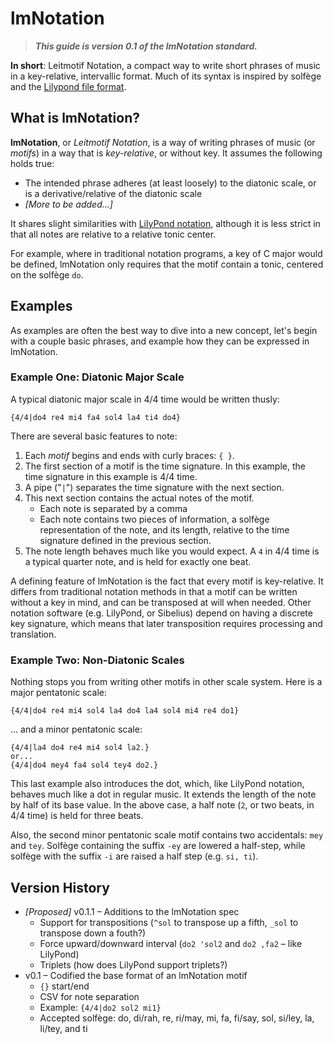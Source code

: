 lmNotation
==========

> ***This guide is version 0.1 of the lmNotation standard.***

**In short**: Leitmotif Notation, a compact way to write short phrases of music
in a key-relative, intervallic format. Much of its syntax is inspired by solfège
and the [Lilypond file format](http://lilypond.org/).

## What is lmNotation?

**lmNotation**, or *Leitmotif Notation*, is a way of writing phrases of music
(or *motifs*) in a way that is *key-relative*, or without key. It assumes the
following holds true:

* The intended phrase adheres (at least loosely) to the diatonic scale, or is a
derivative/relative of the diatonic scale
* *[More to be added...]*

It shares slight similarities with [LilyPond notation](http://lilypond.org/),
although it is less strict in that all notes are relative to a relative tonic
center.

For example, where in traditional notation programs, a key of C major would be
defined, lmNotation only requires that the motif contain a tonic, centered on
the solfège `do`.

## Examples

As examples are often the best way to dive into a new concept, let's begin with
a couple basic phrases, and example how they can be expressed in lmNotation.

### Example One: Diatonic Major Scale

A typical diatonic major scale in 4/4 time would be written thusly:

    {4/4|do4 re4 mi4 fa4 sol4 la4 ti4 do4}

There are several basic features to note:

1. Each *motif* begins and ends with curly braces: `{ }`.
2. The first section of a motif is the time signature. In this example, the time
signature in this example is 4/4 time.
3. A pipe ("`|`") separates the time signature with the next section.
4. This next section contains the actual notes of the motif.
	* Each note is separated by a comma
	* Each note contains two pieces of information, a solfège representation of
	the note, and its length, relative to the time signature defined in the
	previous section.
5. The note length behaves much like you would expect. A `4` in 4/4 time is a
typical quarter note, and is held for exactly one beat.

A defining feature of lmNotation is the fact that every motif is key-relative.
It differs from traditional notation methods in that a motif can be written
without a key in mind, and can be transposed at will when needed. Other notation
software (e.g. LilyPond, or Sibelius) depend on having a discrete key signature,
which means that later transposition requires processing and translation.

### Example Two: Non-Diatonic Scales

Nothing stops you from writing other motifs in other scale system. Here is a
major pentatonic scale:

    {4/4|do4 re4 mi4 sol4 la4 do4 la4 sol4 mi4 re4 do1}

... and a minor pentatonic scale:

	{4/4|la4 do4 re4 mi4 sol4 la2.}
	or...
	{4/4|do4 mey4 fa4 sol4 tey4 do2.}

This last example also introduces the dot, which, like LilyPond notation,
behaves much like a dot in regular music. It extends the length of the note by
half of its base value. In the above case, a half note (`2`, or two beats, in
4/4 time) is held for three beats.

Also, the second minor pentatonic scale motif contains two accidentals:
`mey` and `tey`. Solfège containing the suffix `-ey` are lowered a half-step,
while solfège with the suffix `-i` are raised a half step (e.g. `si, ti`).

## Version History

* *[Proposed]* v0.1.1 &ndash; Additions to the lmNotation spec
	* Support for transpositions (`^sol` to transpose up a fifth, `_sol` to
	transpose down a fouth?)
	* Force upward/downward interval (`do2 'sol2` and `do2 ,fa2` &ndash; like
	LilyPond)
	* Triplets (how does LilyPond support triplets?)
* v0.1 &ndash; Codified the base format of an lmNotation motif
	* `{}` start/end
	* CSV for note separation
	* Example: `{4/4|do2 sol2 mi1}`
	* Accepted solfège: do, di/rah, re, ri/may, mi, fa, fi/say, sol, si/ley, la,
	li/tey, and ti